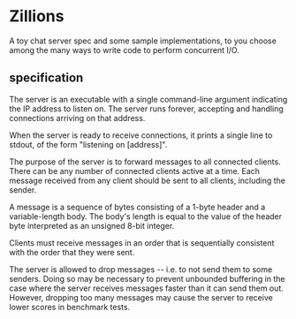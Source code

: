# Zillions

A toy chat server spec and some sample implementations,
to you choose among the many ways to write code to perform concurrent I/O.

## specification

The server is an executable with a single command-line argument indicating the IP address to listen on.
The server runs forever, accepting and handling connections arriving on that address.

When the server is ready to receive connections, it prints a single line to stdout, of the form
"listening on [address]".

The purpose of the server is to forward messages to all connected clients.
There can be any number of connected clients active at a time.
Each message received from any client should be sent to all clients, including the sender.

A message is a sequence of bytes consisting of a 1-byte header
and a variable-length body. The body's length is equal to the value of the header byte
interpreted as an unsigned 8-bit integer.

Clients must receive messages in an order that is sequentially consistent with
the order that they were sent.

The server is allowed to drop messages -- i.e. to not send them to some senders.
Doing so may be necessary to prevent unbounded buffering in the case where the
server receives messages faster than it can send them out.
However, dropping too many messages may cause the server to receive lower scores in benchmark tests.


